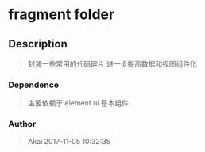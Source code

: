 # fragment folder #

## Description
 > 封装一些常用的代码碎片 
 > 进一步提高数据和视图组件化
### Dependence
 > 主要依赖于 element ui 基本组件
 
### Author
 > Akai
 > 2017-11-05 10:32:35